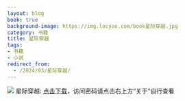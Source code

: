 ```yaml
---
layout: blog
book: true
background-image: https://img.locyoo.com/book星际穿越.jpg
category: 书籍
title: 星际穿越
tags:
- 书籍
- 小说
redirect_from:
  - /2024/03/星际穿越/
---
```

![](https://img.locyoo.com/book星际穿越.jpg)
星际穿越: <a name = "ref1" href="https://url18.ctfile.com/f/50983618-1375543015-ce8c29?p=3619">点击下载</a>，访问密码请点击右上方“关于”自行查看